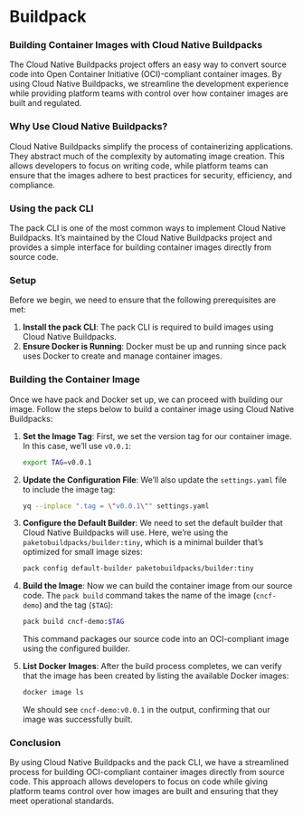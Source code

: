 # Buildpack

### **Building Container Images with Cloud Native Buildpacks**

The Cloud Native Buildpacks project offers an easy way to convert source code into Open Container Initiative (OCI)-compliant container images. By using Cloud Native Buildpacks, we streamline the development experience while providing platform teams with control over how container images are built and regulated.

### **Why Use Cloud Native Buildpacks?**

Cloud Native Buildpacks simplify the process of containerizing applications. They abstract much of the complexity by automating image creation. This allows developers to focus on writing code, while platform teams can ensure that the images adhere to best practices for security, efficiency, and compliance.

### **Using the pack CLI**

The pack CLI is one of the most common ways to implement Cloud Native Buildpacks. It’s maintained by the Cloud Native Buildpacks project and provides a simple interface for building container images directly from source code.

### **Setup**

Before we begin, we need to ensure that the following prerequisites are met:

1. **Install the pack CLI**: The pack CLI is required to build images using Cloud Native Buildpacks.
2. **Ensure Docker is Running**: Docker must be up and running since pack uses Docker to create and manage container images.

### **Building the Container Image**

Once we have pack and Docker set up, we can proceed with building our image. Follow the steps below to build a container image using Cloud Native Buildpacks:

1. **Set the Image Tag**: First, we set the version tag for our container image. In this case, we’ll use `v0.0.1`:

   ```bash
   export TAG=v0.0.1
   ```

2. **Update the Configuration File**: We’ll also update the `settings.yaml` file to include the image tag:

   ```bash
   yq --inplace ".tag = \"v0.0.1\"" settings.yaml
   ```

3. **Configure the Default Builder**: We need to set the default builder that Cloud Native Buildpacks will use. Here, we’re using the `paketobuildpacks/builder:tiny`, which is a minimal builder that’s optimized for small image sizes:

   ```bash
   pack config default-builder paketobuildpacks/builder:tiny
   ```

4. **Build the Image**: Now we can build the container image from our source code. The `pack build` command takes the name of the image (`cncf-demo`) and the tag (`$TAG`):

   ```bash
   pack build cncf-demo:$TAG
   ```

   This command packages our source code into an OCI-compliant image using the configured builder.

5. **List Docker Images**: After the build process completes, we can verify that the image has been created by listing the available Docker images:

   ```bash
   docker image ls
   ```

   We should see `cncf-demo:v0.0.1` in the output, confirming that our image was successfully built.

### **Conclusion**

By using Cloud Native Buildpacks and the pack CLI, we have a streamlined process for building OCI-compliant container images directly from source code. This approach allows developers to focus on code while giving platform teams control over how images are built and ensuring that they meet operational standards.